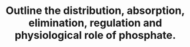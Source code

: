 ---
title: "Outline the distribution, absorption, elimination, regulation and physiological role of phosphate."
entityType: SAQ
exam: PEX
college: CICM
year: 2020
sitting: A
question: 20
passRate: 29
EC_expectedDomains:
- "The distribution section required not only the sites of distribution but also the percentages found in each."
- "The regulation should have included both primary and secondary mechanisms and an outline on the factors affecting renal excretion, intestinal absorption and release from bone etc."
- "An outline of the physiological role of phosphate required a broad knowledge of physiological processes."
EC_errorsCommon:
- "Many candidates described the physiology of calcium, which while related, did not attract marks."
EC_extraCredit:
- "The answer structure should have utilized the headings provided in the question."
---